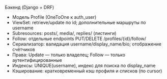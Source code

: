 Бэкенд (Django + DRF)

- Модель Profile (OneToOne к auth_user)
- ViewSet: retrieve/update по id; дополнительные маршруты по username
- Subresources: posts/, media/, replies/ (листинги)
- Follow: отдельные endpoints PUT/DELETE /profiles/{id}/follow/
- Сериализатор: валидация username/display_name/bio; отображение счётчиков
- Права: Update — только владелец; Follow — только аутентифицированные
- Индексы: UNIQUE(username), индекс для поиска по display_name
- Кэширование: кратковременный кэш профиля и списков (по cursor)
